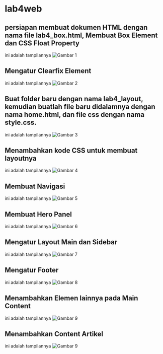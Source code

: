 # lab4web
## persiapan membuat dokumen HTML dengan nama file lab4_box.html, Membuat Box Element dan CSS Float Property
ini adalah tampilannya 
![Gambar 1](ss/ss1.png)

## Mengatur Clearfix Element
ini adalah tampilannya
![Gambar 2](ss/ss2.png)

## Buat folder baru dengan nama lab4_layout, kemudian buatlah file baru didalamnya dengan nama home.html, dan file css dengan nama style.css.
ini adalah tampilannya 
![Gambar 3](ss/ss3.png)

## Menambahkan kode CSS untuk membuat layoutnya
ini adalah tampilannya
![Gambar 4](ss/ss4.png)

## Membuat Navigasi
ini adalah tampilannya
![Gambar 5](ss/ss5.png)

## Membuat Hero Panel
ini adalah tampilannya
![Gambar 6](ss/ss6.png)

## Mengatur Layout Main dan Sidebar
ini adalah tampilannya
![Gambar 7](ss/ss7.png)

## Mengatur Footer
ini adalah tampilannya
![Gambar 8](ss/ss8.png)

## Menambahkan Elemen lainnya pada Main Content
ini adalah tampilannya
![Gambar 9](ss/ss9.png)

## Menambahkan Content Artikel
ini adalah tampilannya
![Gambar 9](ss/ss10.png)